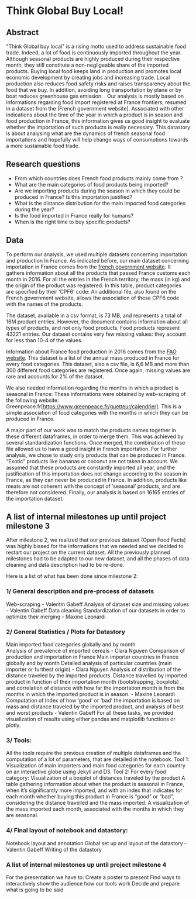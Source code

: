 # Think Global Buy Local!  

## Abstract
"Think Global buy local" is a rising motto used to address sustainable food trade. Indeed, a lot of food is continuously imported throughout the year. Although seasonal products are highly produced during their respective month, they still constitute a non-negligeable share of the imported products. 
Buying local food keeps land in production and promotes local economic development by creating jobs and increasing trade. Local production also reduces food safety risks and raises transparency about the food that we buy.  In addition, avoiding long transportation by plane or by boat reduces greenhouse gas emission. . 
Our analysis is mostly based on informations regarding food import registered at France frontiers, resumed in a dataset from the [French government website]. Associated with other indications about the time of the year in which a product is in season and food production in France, this information gives us good insight to evaluate whether the importation of such products is really necessary.
This datastory is about analysing what are the dynamics of french seasonal food importations and hopefully will help change ways of consumptions towards a more sustainable food trade.

## Research questions
- From which countries does French food products mainly come from ?
- What are the main categories of food products being imported? 
- Are we importing products during the season in which they could be produced in France? Is this importation justified? 
- What is the distance distribution for the main imported food categories during the year?
- Is the food imported in France really for humans? 
- When is the right time to buy specific products? 

## Data
To perform our analysis, we used multiple datasets concerning importation and production In France. As indicated before, our main dataset concerning  importation in France comes from the [french government website](https://www.data.gouv.fr/en/datasets/statistiques-nationales-du-commerce-exterieur/#_). It gathers information about all the products that passed France customs each month in 2016.  For all the entries in the French territory, the mass (in kg)  and the origin of the product was registered. In this table, product categories are specified by their ‘CPF6’ code: An additional file, also found on the French government website, allows the association of these CPF6 code with the names of the products. 

The dataset, available in a csv format, is 73 MB, and represents  a total of 16M  product entries. However, the document contains information about all types of products, and not only food products. Food products represent 43221 entries. Our dataset contains very few missing values: they account for less than 10-4 of the values. 

Information about France food production in 2016 comes from the [FAO website](http://www.fao.org/faostat/fr/#data/QC). This dataset is a list of the annual mass produced in France for every food categories. This dataset, also a csv file,  is 6,6 MB and more than 300 different food categories are registered. Once again, missing values are rare and accounts for 2% of the dataset. 

We also needed information regarding the months in which a product is seasonal in France: These informations were obtained by web-scraping  of the following website: Greenpeace.fr[https://www.greenpeace.fr/guetteur/calendrier]. This is a simple association of food categories with the months in which they can be produced in France. 

A major part of our work was to match the products names together in  these different dataframes, in order to merge them. This was achieved by several standardization functions. Once merged, the combination of these file allowed us to have a good insight in French importation. For further analysis, we chose to study only products that can be produced in France. “Exotic” products like bananas or coconut are not taken in account. We assumed that these products are constantly imported all year, and the justification of this importation does not change according to the season in France, as they can never be produced in France. In addition, products like meats are not coherent with the concept of ‘seasonal’ products, and are therefore not considered. Finally, our analysis is based on 16165 entries of the importation dataset. 

## A list of internal milestones up until project milestone 3
After milestone 2, we realized that our previous dataset (Open Food Facts) was highly biased for the informations that we needed and we decided to restart our project on the current dataset. All the previously planned milestones had to be adapted to our new dataset, and all the phases of data cleaning and data description had to be re-done. 

Here is a list of what has been done since milestone 2: 
### 1/ General description and pre-process of datasets
Web-scraping - Valentin Gabeff
Analysis of dataset size and missing values - Valentin Gabeff
Data cleaning 
Standardization of our datasets in order to optimize their merging - Maxine Leonardi

### 2/ General Statistics / Plots for Datastory
Main imported food categories globally and by month  
Analysis of prevalence of imported cereals - Clara Nguyen
Comparison of production and importation in France 
Main importer countries in France globally and by month 
Detailed analysis of particular countries (main importer or furthest origin) - Clara Nguyen
Analysis of distribution of the distance traveled by the imported products. 
Distance travelled by imported product in function of their importation month (bootstrapping,  boxplots) , and correlation of distance with how far the importation month is from the months in which the imported product is in season. - Maxine Leonardi
Computation of Index of how ‘good’ or ‘bad’ the importation is based on mass and distance traveled by the imported product, and analysis of best and worst products - Valentin Gabeff
For all these tasks, we provided visualization of results using either pandas and matplotlib functions or plotly. 

### 3/ Tools:
All the tools require the previous creation of multiple dataframes and the computation of a lot of parameters, that are detailed in the notebook. 
Tool 1:  Visualization of main importers and main food categories for each country on an interactive globe using Jekyll and D3. 
Tool 2: For every food category: 
Visualization of a boxplot of distances traveled by the product
A table gathering information about when the product is seasonal in France, when it’s significantly more  imported, and with an index that indicates for each month whether buying this product in France is “good” or “bad”, considering the distance travelled and the mass imported. 
A visualization of the mass imported each month, associated with the months in which they are seasonal. 

### 4/ Final layout of notebook and datastory: 
Notebook layout and annotation 
Global set up and layout of the datastory - Valentin Gabeff
Writing of the datastory

### A list of internal milestones up until project milestone 4
For the presentation we have to:
Create a poster to present
Find ways to interactively show the audience how our tools work
Decide and prepare what is going to be said
